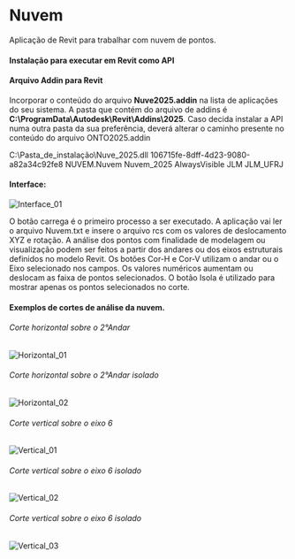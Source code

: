 # Nuvem
Aplicação de Revit para trabalhar com nuvem de pontos.

#### Instalação para executar em Revit como API 
 
#### Arquivo Addin para Revit
Incorporar o conteúdo do arquivo **Nuve2025.addin** na lista de aplicações do seu sistema. A pasta que contém do arquivo de addins é **C:\ProgramData\Autodesk\Revit\Addins\2025**. Caso decida instalar a API numa outra pasta da sua preferência, deverá alterar o caminho presente no conteúdo do arquivo ONTO2025.addin  

<AddIn Type="Command">
	 <Assembly>C:\Pasta_de_instalação\Nuve_2025.dll</Assembly>
	 <AddInId>106715fe-8dff-4d23-9080-a82a34c92fe8</AddInId>
	 <FullClassName>NUVEM.Nuvem</FullClassName>
	 <Text>Nuvem_2025</Text>
  	 <VisibilityMode>AlwaysVisible</VisibilityMode>
	 <VendorId>JLM</VendorId>
	 <VendorDescription>JLM_UFRJ</VendorDescription>
</AddIn>

#### Interface:

![Interface_01](https://github.com/user-attachments/assets/6ce06474-c195-42ec-8615-f94a70ed3c1e)

O botão carrega é o primeiro processo a ser executado. A aplicação vai ler o arquivo Nuvem.txt e insere o arquivo rcs com os valores de deslocamento XYZ e rotação.
A análise dos pontos com finalidade de modelagem ou visualização podem ser feitos a partir dos andares ou dos eixos estruturais definidos no modelo Revit. 
Os botões Cor-H e Cor-V utilizam o andar ou o Eixo selecionado nos campos. Os valores numéricos aumentam ou deslocam as faixa de pontos selecionados.
O botão Isola é utilizado para mostrar apenas os pontos selecionados no corte.

#### Exemplos de cortes de análise da nuvem.
###### Corte horizontal sobre o 2°Andar
![Horizontal_01](https://github.com/user-attachments/assets/2c9e6e24-e248-4cc4-8381-c97d057b695d)
###### Corte horizontal sobre o 2°Andar isolado
![Horizontal_02](https://github.com/user-attachments/assets/606a3694-0dd9-4824-a9e6-50bcf62f8013)
###### Corte vertical sobre o eixo 6
![Vertical_01](https://github.com/user-attachments/assets/741afd09-9b33-4cc1-a610-5b9ad1ef80a8)
###### Corte vertical sobre o eixo 6 isolado
![Vertical_02](https://github.com/user-attachments/assets/966e9895-bd03-4d3d-a2ea-7f1f80e29eed)
###### Corte vertical sobre o eixo 6 isolado
![Vertical_03](https://github.com/user-attachments/assets/c6d80f0f-a7bf-422b-b309-61b1d8ccdb88)





